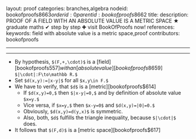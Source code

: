 layout: proof
categories: branches,algebra
nodeid: bookofproofs$8663
orderid: 0
parentid: bookofproofs$8662
title: 
description: PROOF OF A FIELD WITH AN ABSOLUTE VALUE IS A METRIC SPACE &#9733; graduate maths &#10004; step by step &#10010; visit BookOfProofs now!
references: 
keywords: field with absolute value is a metric space,proof
contributors: bookofproofs

---


---

* By hypothesis, `$(F,+,\cdot)$` is a [field][bookofproofs$557] with an [absolute value][bookofproofs$8659] `$|\cdot|:F\to\mathbb R.$`
* Set `$d(x,y):=|x-y|$` for all `$x,y\in F.$`
* We have to verify, that `$d$` is a [metric][bookofproofs$614]
   * If `$d(x,y)=0,$` then `$|x-y|=0,$` and by definition of absolute value `$x=y.$`
   * Vice versa, if `$x=y,$` then `$x-y=0$` and `$d(x,y)=|0|=0.$` 
   * Obviously, `$d(x,y)=d(y,x)$` is symmetric.
   * Also, both, `$d$` fulfills the triangle inequality, because `$|\cdot|$` does.
* It follows that `$(F,d)$` is a [metric space][bookofproofs$617]
